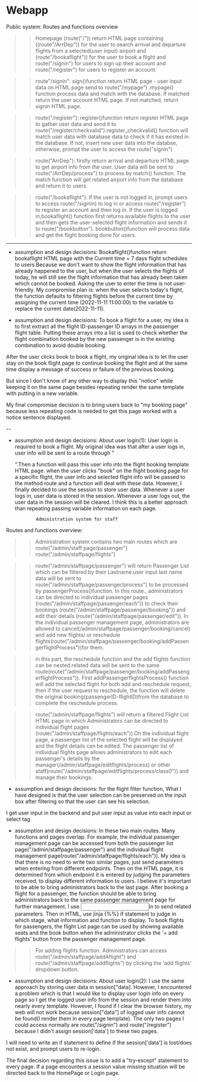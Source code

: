 # Webapp

Public system:
Routes and functions overview

>>Homepage (route("/")) return HTML page containing ((route"/ArrDep")) for the user to search arrival and departure flights from a selected(user input) airport and (route"/bookaflight")) for the user to book a flight and route("/signin") for users to sign up their account and route("/register") for users to register an account.

>>route"/signin": sign()function return HTML page - user input data on HTML page send to route("/mypage") .mypage() function process data and match with the database. If matched return the user account HTML page. If not matched, return signin HTML page.

>>route("/register"): register()function return register HTML page to gather user data and send it to route("/register/checkvalid").register_checkvalid() function will match user data with database data to check if it has existed in the database. If not, insert new user data into the databse, otherwise, prompt the user to access the route("signin")

>>route("ArrDep"): firstly return arrival and departure HTML page to get airport info from the user. User data will be sent to route("/ArrDep/process") to process by match() function. The match function will get related airport info from the database and return it to users.

>>route("/bookaflight"): 
If the user is not logged in, prompt users to access route("/siginin) to log in or access route("/register") to register an account and then log in.
If the user is logged in,bookaflight() function first returns available flights to the user and then gets the user-selected flight information and sends it to route("/bookbutton"). bookbutton()function will process data and get the flight booking done for users.

---
* assumption and design decisions: 
 Bookaflight()function return bookaflight HTML page with the Current time + 7 days flight schedules to users.Because we don't want to show the flight information that has already happened to the user, but when the user selects the flights of today, he will still see the flight information that has already been taken which cannot be booked. Asking the user to enter the time is not user-friendly.
 My compromise plan is: when the user selects today's flight, the function defaults to filtering flights before the current time by assigning the current time (2022-11-11 11:00:00) to the variable to replace the current date(2022-11-11).

* assumption and design decisions: 
To book a flight for a user, my idea is to first extract all the flight ID-passenger ID arrays in the passenger flight table. Putting these arrays into a list is used to check whether the flight combination booked by the new passenger is in the existing combination to avoid double booking.

After the user clicks book to book a flight, my original idea is to let the user stay on the book flight page to continue booking the flight and at the same time display a message of success or failure of the previous booking.

But since I don't know of any other way to display this "notice" while keeping it on the same page besides repeating render the same template with putting in a new variable. 

My final compromise decision is to bring users back to "my booking page" because less repeating code is needed to get this page worked with a notice sentence displayed.

--
* assumption and design decisions: 
About user login(1): User login is required to book a flight. My original idea was that after a user logs in, user info will be sent to a route through "<form>".Then a function will pass this user info into the flight booking template HTML page. when the user clicks "book" on the flight booking page for a specific flight, the user info and selected flight info will be passed to the method route and a function will deal with these data.
However, I finally decided to use the session to store user data. Whenever a user logs in, user data is stored in the session. Whenever a user logs out, the user data in the session will be cleared. I think this is a better approach than repeating passing variable information on each page.




              Administration system for staff
Routes and functions overview:

>>Administration system contains two main routes which are route("/admin/staff page/passenger") route("/admin/staffpage/flights") 

>>route("/admin/staffpage/passenger") will return Passenger List which can be filtered by their Lastname:user input last name data will be sent to route("/admin/staffpage/passenger/process") to be processed by passengerProcess()function.
In this route., administrators can be directed to individual passenger pages (route("/admin/staffpage/passenger/each")) to check their bookings (route("/admin/staffpage/passenger/booking")) and edit their details (route("/admin/staffpage/passenger/edit")).
In the individual passenger management page, administrators are allowed to cancel(/admin/staffpage/passenger/booking/cancel) and add new flights/ or reschedule flights(route("/admin/staffpage/passenger/booking/addPassengerflightProcess"))for them.


>>in this part, the reschedule function and the add flights function can be nested.related data will be sent to the same route(route("/admin/staffpage/passenger/booking/addPassengerflightProcess")).
First addPassengerflightsProcess() function will add the selected flight for both add and reschedule request, then if the user request to reschedule, the function will delete the original booking(passengerID-flightID)from the database to complete the reschedule process. 


>>route("/admin/staffpage/flights") will return a filtered Flight List HTML page in which Administrators can be directed to individual flight pages (route("/admin/staffpage/flights/each")).On the individual flight page, a passenger list of the selected flight will be displayed and the flight details can be edited.
The passenger list of individual flights page allows administrators to edit each passenger's details by the manager(/admin/staffpage/editflights/process) or other staff(route("/admin/staffpage/editflights/process/class0")) and manage their bookings.


* assumption and design decisions: 
for the flight filter function, What I have designed is that the user selection can be preserved on the input box after filtering so that the user can see his selection.

I get user input in the backend and put user input as value into each input or select tag 


* assumption and design decisions: 
In these two main routes. Many functions and pages overlap. For example, the individual passenger management page can be accessed from both the passenger list page("/admin/staffpage/passenger") and the individual flight management page(route("/admin/staffpage/flights/each")).
My idea is that there is no need to write two similar pages, just send parameters when entering from different endpoints. Then on the HTML page, it is determined from which endpoint it is entered by judging the parameters received, to display different information to users.
I believe it's important to be able to bring administrators back to the last page. After booking a flight for a passenger, the function should be able to bring administrators back to the same passenger management page for further management.
I use <input type="hide">in <form> to send related parameters. Then in HTML, use jinja {%%} if statement to judge in which stage, what information and function to display. To book flights for passengers, the flight List page can be used by showing available seats and the book button when the administrator clicks the '+ add flights' button from the passenger management page. 


>>For adding flights function. Administrators can access route("/admin/staffpage/addAflight") and route("/admin/staffpage/addflights") by clicking the 'add flights' dropdown button.





* assumption and design decisions: 
About user login(2): 
I use the same approach by storing user data in session["data]. However, I encountered a problem which is that I would like to display user login info on every page so I get the logged user info from the session and render them into nearly every template. However, I found if I clear the browser history, my web will not work because session["data"] of logged user info cannot be found(I render them in every page template). The only two pages I could access normally are route("/signin") and route("/register") because I didn't assign session['data'] to these two pages.

I will need to write an if statement to define if the session['data'] is lost/does not exist, and prompt users to re-login.

The final decision regarding this issue is to add a "try-except" statement to every page. If a page encounters a session value missing situation will be directed back to the HomePage or Login page.
